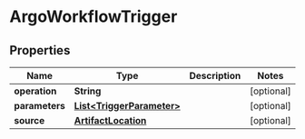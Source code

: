 

# ArgoWorkflowTrigger

## Properties

Name | Type | Description | Notes
------------ | ------------- | ------------- | -------------
**operation** | **String** |  |  [optional]
**parameters** | [**List&lt;TriggerParameter&gt;**](TriggerParameter.md) |  |  [optional]
**source** | [**ArtifactLocation**](ArtifactLocation.md) |  |  [optional]



